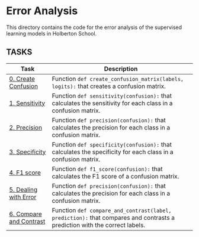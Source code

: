 # Error Analysis

This directory contains the code for the error analysis of the supervised learning models in Holberton School.

## TASKS
| Task                                                 | Description                                                                                                               |
|------------------------------------------------------|---------------------------------------------------------------------------------------------------------------------------|
| [0. Create Confusion](0-create_confusion.py)         | Function `def create_confusion_matrix(labels, logits):` that creates a confusion matrix.                                  |
| [1. Sensitivity](1-sensitivy.py)                     | Function `def sensitivity(confusion):` that calculates the sensitivity for each class in a confusion matrix.              |
| [2. Precision](2-precision.py)                       | Function `def precision(confusion):` that calculates the precision for each class in a confusion matrix.                  |
| [3. Specificity](3-specificity.py)                   | Function `def specificity(confusion):` that calculates the specificity for each class in a confusion matrix.              |
| [4. F1 score](4-f1_score.py)                         | Function `def f1_score(confusion):` that calculates the F1 score of a confusion matrix.                                   |
| [5. Dealing with Error](5-error_handling.py)         | Function `def precision(confusion):` that calculates the precision for each class in a confusion matrix.                  |
| [6. Compare and Contrast](6-compare_and_contrast.py) | Function `def compare_and_contrast(label, prediction):` that compares and contrasts a prediction with the correct labels. |
